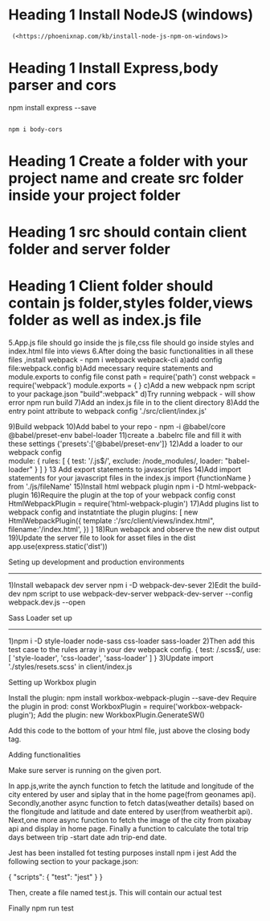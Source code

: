 
# Heading 1 Install NodeJS (windows)
```
 (<https://phoenixnap.com/kb/install-node-js-npm-on-windows)>

```

# Heading 1  Install Express,body parser and cors

 npm install express --save

 ```npm i body-parser

 npm i body-cors
 ```

# Heading 1 Create a folder with your project name and create src folder inside your project folder

# Heading 1 src should contain client folder and server folder

# Heading 1 Client folder should contain js folder,styles folder,views folder as well as index.js file

5.App.js file should go inside the js file,css file should go inside styles and index.html file into views
6.After doing the basic functionalities in all these files ,install webpack - npm i webpack webpack-cli
	a)add config file:webpack.config
	b)Add mecessary require statements and module.exports to config file
		const path = require('path')
		const webpack = require('webpack')
		module.exports = {
		}
	c)Add a new webpack npm script to your package.json
		"build":webpack"
	d)Try running webpack - will show error
		npm run build
7)Add an index.js file in to the client directory
8)Add the entry point attribute to webpack config
'./src/client/index.js'

9)Build webpack
10)Add babel to your repo - npm -i @babel/core @babel/preset-env babel-loader
11)create a .babelrc file and fill it with these settings
	{'presets':['@babel/preset-env']}
12)Add a loader to our webpack config	
	module: {
    		rules: [
       	 	{
           		 	test: '/\.js$/',
            			exclude: /node_modules/,
            			loader: "babel-loader"
        		}
    		]
		}
13 Add export statements to javascript files
14)Add import statements for your javascript files in the index.js
	import {functionName } from './js/fileName'
15)Install html webpack plugin
npm  i -D html-webpack-plugin
16)Require the plugin at the top of your webpack config
const HtmlWebpackPlugin = require('html-webpack-plugin')
17)Add plugins list to webpack config and instatntiate the plugin
plugins: [
	new HtmlWebpackPlugin({
		template :'/src/client/views/index.html",
		filename:'/index.html',
	})
]
18)Run webapck and observe the new dist output
19)Update the server file to look for asset files in the dist 
app.use(express.static('dist'))

Seting up development and production environments
***********************************************

1)Install webapack dev server
	npm i -D webpack-dev-sever
2)Edit the build-dev npm script to use webpack-dev-server
	webpack-dev-server --config webpack.dev.js --open

Sass Loader set up
*****************

1)npm i -D style-loader node-sass css-loader sass-loader
2)Then add this test case to the rules array in your dev webpack config.
{
        test: /\.scss$/,
        use: [ 'style-loader', 'css-loader', 'sass-loader' ]
}
3)Update import './styles/resets.scss' in client/index.js

Setting up Workbox plugin

Install the plugin: npm install workbox-webpack-plugin --save-dev
Require the plugin in prod: const WorkboxPlugin = require('workbox-webpack-plugin');
Add the plugin: new WorkboxPlugin.GenerateSW()

Add this code to the bottom of your html file, just above the closing body tag.

<script>
    // Check that service workers are supported
    if ('serviceWorker' in navigator) {
        // Use the window load event to keep the page load performant
        window.addEventListener('load', () => {
            navigator.serviceWorker.register('/service-worker.js');
        });
    }
</script>
Adding functionalities

Make sure server is running on the given port.

In app.js,write the aynch function to fetch the latitude and longitude of the city entered by user and siplay that in the home page(from geonames api).
Secondly,another async function to fetch datas(weather details) based on the flongitude and latitude and date entered by user(from weatherbit api).
Next,one more async function to fetch the image of the city from pixabay api and display in home page.
Finally a function to calculate the total trip days between trip -start date adn trip-end date.

Jest has been installed fot testing purposes
install npm i jest
Add the following section to your package.json:

{
  "scripts": {
    "test": "jest"
  }
}

Then, create a file named test.js. This will contain our actual test

Finally npm run test 

